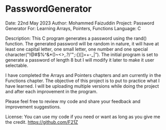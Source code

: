 # PasswordGenerator

Date: 22nd May 2023
Author: Mohammed Faizuddin
Project: Password Generator
For: Learning Arrays, Pointers, Functions
Language: C

Description:
This C program generates a password using the rand() function. The generated password will be random in nature, it will have at least one capital letter, one small letter, one number and one special character("!@#$%^&*()~<>,.?/'";:{}[]=+-_|\"). The initial program is set to generate a password of length 8 but I will modify it later to make it user selectable. 

I have completed the Arrays and Pointers chapters and am currently in the Functions chapter. The objective of this project is to put to practice what I have learned. I will be uploading multiple versions while doing the project and after each improvement in the program. 

Please feel free to review my code and share your feedback and improvement suggestions.

License: 
You can use my code if you need or want as long as you give me the credit. 
https://github.com/F21Z
